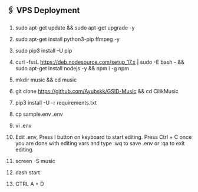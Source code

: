 ## 🖇 VPS Deployment

1. sudo apt-get update && sudo apt-get upgrade -y

2. sudo apt-get install python3-pip ffmpeg -y

3. sudo pip3 install -U pip

4. curl -fssL https://deb.nodesource.com/setup_17.x | sudo -E bash - && sudo apt-get install nodejs -y && npm i -g npm

5. mkdir music && cd music

6. git clone https://github.com/Ayubskk/GSID-Music &&  cd CilikMusic

7. pip3 install -U -r requirements.txt

8. cp sample.env .env

9. vi .env

10. Edit .env, Press I button on keyboard to start editing.
Press Ctrl + C  once you are done with editing vars and type :wq to save .env or :qa to exit editing.

11. screen -S music

12. dash start

13. CTRL A + D
